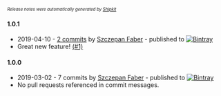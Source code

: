 <sup><sup>*Release notes were automatically generated by [Shipkit](http://shipkit.org/)*</sup></sup>

#### 1.0.1
 - 2019-04-10 - [2 commits](https://github.com/mockitoguy/sample-java-library/compare/v1.0.0...v1.0.1) by [Szczepan Faber](https://github.com/mockitoguy) - published to [![Bintray](https://img.shields.io/badge/Bintray-1.0.1-green.svg)](https://bintray.com/szczepiq/samples/sample-java-library/1.0.1)
 - Great new feature! [(#1)](https://github.com/mockitoguy/sample-java-library/pull/1)

#### 1.0.0
 - 2019-03-02 - 7 commits by [Szczepan Faber](https://github.com/mockitoguy) - published to [![Bintray](https://img.shields.io/badge/Bintray-1.0.0-green.svg)](https://bintray.com/szczepiq/samples/sample-java-library/1.0.0)
 - No pull requests referenced in commit messages.

